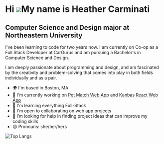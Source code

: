 Hi ![](https://user-images.githubusercontent.com/18350557/176309783-0785949b-9127-417c-8b55-ab5a4333674e.gif)My name is Heather Carminati
=========================================================================================================================================

Computer Science and Design major at Northeastern University 
------------------------------------------------------------

I've been learning to code for two years now. I am currently on Co-op as a Full Stack Developer at CarGurus and am pursuing a Bachelor's in Computer Science and Design. 

I am deeply passionate about programming and design, and am fascinated by the creativity and problem-solving that comes into play in both fields individually and as a pair.

* 🌍  I'm based in Boston, MA 
* 🚀  I'm currently working on [Pet Match Web App](https://github.com/hcarminati/pet-match-web-app) and [Kanbas React Web App](https://github.com/hcarminati/kanbas-react-web-app) 
* 🧠  I'm learning everything Full-Stack 
* 🤝  I'm open to collaborating on web app projects
* 👀  I’m looking for help in finding project ideas that can improve my coding skills
* 😄  Pronouns: she/her/hers

![Top Langs](https://github-readme-stats.vercel.app/api/top-langs/?username=hcarminati&layout=compact)
